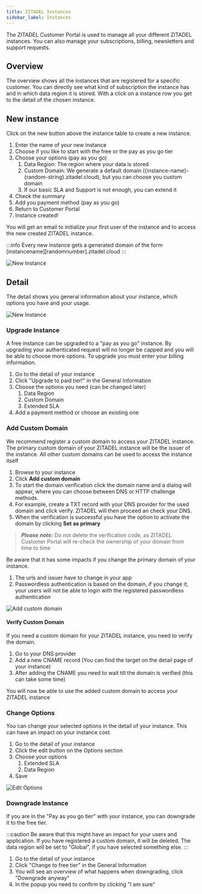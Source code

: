 ```yaml
---
title: ZITADEL Instances
sidebar_label: Instances
---
```


The ZITADEL Customer Portal is used to manage all your different ZITADEL instances.
You can also manage your subscriptions, billing, newsletters and support requests.

## Overview

The overview shows all the instances that are registered for a specific customer.
You can directly see what kind of subscription the instance has and in which data region it is stored.
With a click on a instance row you get to the detail of the chosen instance.

## New instance

Click on the new button above the instance table to create a new instance.

1. Enter the name of your new instance
2. Choose if you like to start with the free or the pay as you go tier
3. Choose your options (pay as you go)
   1. Data Region: The region where your data is stored
   2. Custom Domain: We generate a default domain ({instance-name}-{random-string}.zitadel.cloud), but you can choose you custom domain
   3. If our basic SLA and Support is not enough, you can extend it
4. Check the summary
5. Add you payment method (pay as you go)
6. Return to Customer Portal
7. Instance created!

You will get an email to initialize your first user of the instance and to access the new created ZITADEL instance.

:::info
Every new instance gets a generated domain of the form [instancename][randomnumber].zitadel.cloud
:::

![New Instance](/img/manuals/portal/customer_portal_new_instance.gif)

## Detail

The detail shows you general information about your instance, which options you have and your usage.

![New Instance](/img/manuals/portal/customer_portal_instance_detail.png)

### Upgrade Instance

A free instance can be upgraded to a "pay as you go" instance. By upgrading your authenticated request will no longer be capped and you will be able to choose more options. To upgrade you must enter your billing information.

1. Go to the detail of your instance
2. Click "Upgrade to paid tier!" in the General Information
3. Choose the options you need (can be changed later)
   1. Data Region
   2. Custom Domain
   3. Extended SLA
4. Add a payment method or choose an existing one

### Add Custom Domain

We recommend register a custom domain to access your ZITADEL instance.
The primary custom domain of your ZITADEL instance will be the issuer of the instance. All other custom domains can be used to access the instance itself

1. Browse to your instance
2. Click **Add custom domain**
3. To start the domain verification click the domain name and a dialog will appear, where you can choose between DNS or HTTP challenge methods.
4. For example, create a TXT record with your DNS provider for the used domain and click verify. ZITADEL will then proceed an check your DNS.
5. When the verification is successful you have the option to activate the domain by clicking **Set as primary**

> **_Please note:_** Do not delete the verification code, as ZITADEL Customer Portal will re-check the ownership of your domain from time to time

Be aware that it has some impacts if you change the primary domain of your instance.

1. The urls and issuer have to change in your app
2. Passwordless authentication is based on the domain, if you change it, your users will not be able to login with the registered passwordless authentication

![Add custom domain](/img/manuals/portal/portal_add_domain.png)

#### Verify Custom Domain

If you need a custom domain for your ZITADEL instance, you need to verify the domain.

1. Go to your DNS provider
2. Add a new CNAME record (You can find the target on the detail page of your instance)
3. After adding the CNAME you need to wait till the domain is verified (this can take some time)

You will now be able to use the added custom domain to access your ZITADEL instance

### Change Options

You can change your selected options in the detail of your instance.
This can have an impact on your instance cost.

1. Go to the detail of your instance
2. Click the edit button on the Options section
3. Choose your options
   1. Extended SLA
   2. Data Region
4. Save

![Edit Options](/img/manuals/portal/portal_edit_options.png)

### Downgrade Instance

If you are in the "Pay as you go tier" with your instance, you can downgrade it to the free tier.

:::caution
Be aware that this might have an impact for your users and application.
If you have registered a custom domain, it will be deleted.
The data region will be set to "Global", if you have selected something else.
:::

1. Go to the detail of your instance
2. Click "Change to free tier" in the General Information
3. You will see an overview of what happens when downgrading, click "Downgrade anyway"
4. In the popup you need to confirm by clicking "I am sure"
